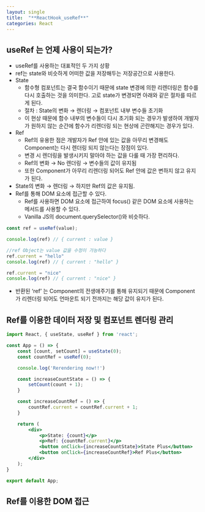 ```yaml
---
layout: single
title:  "**ReactHook_useRef**"
categories: React
---
```



## useRef 는 언제 사용이 되는가?

- useRef를 사용하는 대표적인 두 가지 상황
- ref는 state와 비슷하게 어떠한 값을 저장해두는 저장공간으로 사용한다.
- State
  - 함수형 컴포넌트는 결국 함수이기 때문에 state 변경에 의한 리렌더링은 함수를 다시 호출하는 것을 의미한다. 고로 state가 변경되면 아래와 같은 절차를 따르게 된다.
  - 절차 : State의 변화 → 렌더링 → 컴포넌트 내부 변수들 초기화
  - 이 현상 때문에 함수 내부의 변수들이 다시 초기화 되는 경우가 발생하여 개발자가 원하지 않는 순간에 함수가 리렌더링 되는 현상에 곤란해지는 경우가 있다.
- Ref
  - Ref의 유용한 점은 개발자가 Ref 안에 있는 값을 아무리 변경해도 Component는 다시 렌더링 되지 않는다는 장점이 있다.
  - 변경 시 렌더링을 발생시키지 말아야 하는 값을 다룰 때 가장 편리하다.
  - Ref의 변화 → No 렌더링 → 변수들의 값이 유지됨
  - 또한 Component가 아무리 리렌더링 되어도 Ref 안에 값은 변하지 않고 유지가 된다.
- State의 변화 → 렌더링 → 하지만 Ref의 값은 유지됨.
- Ref를 통해 DOM 요소에 접근할 수 있다.
  - Ref를 사용하면 DOM 요소에 접근하여 focus() 같은 DOM 요소에 사용하는 메서드를 사용할 수 있다.
  - Vanilla JS의 document.querySelector()와 비슷하다.

```jsx
const ref = useRef(value);

console.log(ref) // { current : value }

//ref Object는 value 값을 수정이 가능하다
ref.current = "hello"
console.log(ref) // { current : "hello" }

ref.current = "nice"
console.log(ref) // { current : "nice" }
```

- 반환된 ‘ref’ 는 Component의 전생애주기를 통해 유지되기 때문에 Component가 리렌더링 되어도 언마운트 되기 전까지는 해당 값이 유지가 된다.

## Ref를 이용한 데이터 저장 및 컴포넌트 렌더링 관리

```jsx
import React, { useState, useRef } from 'react';

const App = () => {
	const [count, setCount] = useState(0);
	const countRef = useRef(0);

	console.log('Rerendering now!!')

	const increaseCountState = () => {
		setCount(count + 1);
	}

	const increaseCountRef = () => {
		countRef.current = countRef.current + 1;
	}

	return (
		<div>
			<p>State: {count}</p>
			<p>Ref: {countRef.current}</p>
			<button onClick={increaseCountState}>State Plus</button>
			<button onClick={increaseCountRef}>Ref Plus</button>
		</div>
	);
}

export default App;
```

## Ref를 이용한 DOM 접근